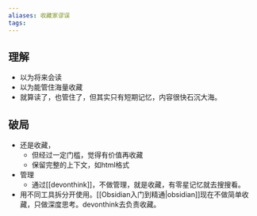 ```yaml
---
aliases: 收藏家谬误
tags: 
---
```


## 理解

- 以为将来会读
- 以为能管住海量收藏
- 就算读了，也管住了，但其实只有短期记忆，内容很快石沉大海。

## 破局

- 还是收藏，
	- 但经过一定门槛，觉得有价值再收藏
	- 保留完整的上下文，如html格式
- 管理
	- 通过[[devonthink]]，不做管理，就是收藏，有零星记忆就去搜搜看。
- 用不同工具拆分开使用。[[Obsidian入门到精通|obsidian]]现在不做简单收藏，只做深度思考。devonthink去负责收藏。
